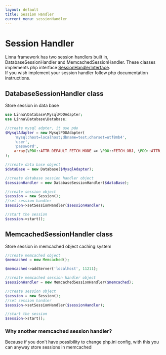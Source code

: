 ```yaml
---
layout: default
title: Session Handler
current_menu: sessionHandler
---
```


# Session Handler
Linna framework has two session handlers built in, DatabaseSessionHandler and MemcachedSessionHandler. These classes
implements php interface [SessionHandlerInterface](http://tr2.php.net/manual/en/class.sessionhandlerinterface.php).<br/>
If you wish implement your session handler follow php documentation instructions.

## DatabaseSessionHandler class
Store session in data base
```php
use Linna\Database\MysqlPDOAdapter;
use Linna\Database\Database;

//create mysql adpter, it use pdo
$MysqlAdapter = new MysqlPDOAdapter(
    'mysql:host=localhost;dbname=test;charset=utf8mb4',
    'user',
    'password',
    array(\PDO::ATTR_DEFAULT_FETCH_MODE => \PDO::FETCH_OBJ, \PDO::ATTR_ERRMODE => \PDO::ERRMODE_WARNING)
);

//create data base object
$dataBase = new Database($MysqlAdapter);

//create database session handler object
$sessionHandler = new DatabaseSessionHandler($dataBase);

//create session object
$session = new Session();
//set session handler
$session->setSessionHandler($sessionHandler);

//start the session
$session->start();
```

## MemcachedSessionHandler class
Store session in memcached object caching system
```php
//create memcached object
$memcached = new Memcached();

$memcached->addServer('localhost', 11211);

//create memcached session handler object
$sessionHandler = new MemcachedSessionHandler($memcached);

//create session object
$session = new Session();
//set session handler
$session->setSessionHandler($sessionHandler);

//start the session
$session->start();
```

### Why another memcached session handler?
Because if you don't have possibility to change php.ini config, 
with this you can anyway store sessions in memcached